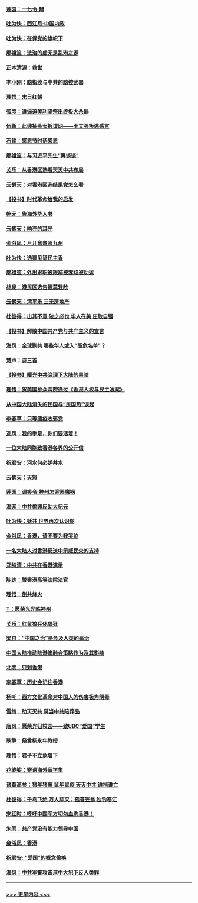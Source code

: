 #### [莲园：一七令‧辨](../pages/nsc993/n11692558.md?t=12012255) 
#### [吐为快：西江月·中国内政](../pages/nsc993/n11692071.md?t=12012255) 
#### [吐为快：在保党的旗帜下](../pages/nsc993/n11691188.md?t=12012255) 
#### [廖祖笙：法治的虚无是乱港之源](../pages/nsc993/n11690605.md?t=12012255) 
#### [正本清源：救世](../pages/nsc993/n11689134.md?t=12012255) 
#### [李小刚：脑指纹与中共的脑控武器](../pages/nsc993/n11688900.md?t=12012255) 
#### [理悟：末日红朝](../pages/nsc993/n11688829.md?t=12012255) 
#### [弧度：谁逼迫美利坚祭出终极大杀器](../pages/nsc993/n11688735.md?t=12012255) 
#### [伍新：此线抽头天拆谍网——王立强叛逃感言](../pages/nsc993/n11687981.md?t=12012255) 
#### [石铭：感恩节时话感恩](../pages/nsc993/n11687568.md?t=12012255) 
#### [廖祖笙：与习近平先生“再谈谈”](../pages/nsc993/n11687005.md?t=12012255) 
#### [关乐：从香港区选看天灭中共布局](../pages/nsc993/n11686647.md?t=12012255) 
#### [云鹤天：对香港区选结果党怎么看](../pages/nsc993/n11686216.md?t=12012255) 
#### [【投书】时代革命给我的启发](../pages/nsc993/n11684287.md?t=12012255) 
#### [乾元：告海外华人书](../pages/nsc993/n11684044.md?t=12012255) 
#### [云鹤天：响亮的耳光](../pages/nsc993/n11684254.md?t=12012255) 
#### [金浴凤：月儿弯弯照九州](../pages/nsc993/n11684231.md?t=12012255) 
#### [吐为快：选票见证民主香](../pages/nsc993/n11684206.md?t=12012255) 
#### [廖祖笙：外出求职被跟踪被套路被劝返](../pages/nsc993/n11683874.md?t=12012255) 
#### [林泉：港民区选告捷莫轻敌](../pages/nsc993/n11683930.md?t=12012255) 
#### [云鹤天：清平乐 三无房地产](../pages/nsc993/n11681521.md?t=12012255) 
#### [杜彼得：出其不意 破之必也 华人在美 庄敬自强](../pages/nsc993/n11679554.md?t=12012255) 
#### [【投书】解散中国共产党与共产主义的宣言](../pages/nsc993/n11679177.md?t=12012255) 
#### [海风：全球剿共 哪些华人或入“高危名单”？](../pages/nsc993/n11678617.md?t=12012255) 
#### [慧声：诗三首](../pages/nsc993/n11678848.md?t=12012255) 
#### [【投书】曝光中共治理下大陆的黑暗](../pages/nsc993/n11678674.md?t=12012255) 
#### [理悟：贺美国参众两院通过《香港人权与民主法案》](../pages/nsc993/n11678104.md?t=12012255) 
#### [从中国大陆消失的民国与“民国热”谈起](../pages/nsc993/n11678075.md?t=12012255) 
#### [李春草：只等瘟疫收邪党](../pages/nsc993/n11677308.md?t=12012255) 
#### [逸风：我的手足，你们要活着！](../pages/nsc993/n11676352.md?t=12012255) 
#### [一位大陆同胞致香港各界的公开信](../pages/nsc993/n11675761.md?t=12012255) 
#### [祝君安：河水何必妒井水](../pages/nsc993/n11675746.md?t=12012255) 
#### [云鹤天：天怒](../pages/nsc993/n11675718.md?t=12012255) 
#### [莲园：调笑令‧神州怎容恶魔祸](../pages/nsc993/n11675648.md?t=12012255) 
#### [海网：中共偷袭反助大纪元](../pages/nsc993/n11673515.md?t=12012255) 
#### [吐为快：妖共 世界再次认识你](../pages/nsc993/n11673506.md?t=12012255) 
#### [金浴凤：香港，请不要为我哭泣](../pages/nsc993/n11673248.md?t=12012255) 
#### [一名大陆人对香港反送中示威民众的支持](../pages/nsc993/n11672615.md?t=12012255) 
#### [郑纯清：中共在香港演示](../pages/nsc993/n11670539.md?t=12012255) 
#### [陈达：赞香港高等法院法官](../pages/nsc993/n11669542.md?t=12012255) 
#### [理悟：倒共烽火](../pages/nsc993/n11668844.md?t=12012255) 
#### [T：愿荣光光临神州](../pages/nsc993/n11668421.md?t=12012255) 
#### [关乐：红鼠狼兵休猖狂](../pages/nsc993/n11668378.md?t=12012255) 
#### [梁京：“中国之治”是危及人类的恶治](../pages/nsc993/n11668328.md?t=12012255) 
#### [中国大陆推动陆港澳融合策略作为及其影响](../pages/nsc993/n11668157.md?t=12012255) 
#### [北明：只剩香港](../pages/nsc993/n11668002.md?t=12012255) 
#### [李春草：历史会记住香港](../pages/nsc993/n11667927.md?t=12012255) 
#### [杨吒：西方文化革命对中国人的伤害极为阴毒](../pages/nsc993/n11664521.md?t=12012255) 
#### [雪绮：助天灭共 莫当中共陪葬品](../pages/nsc993/n11662650.md?t=12012255) 
#### [唐风：愿荣光归校园——致UBC“爱国”学生](../pages/nsc993/n11662194.md?t=12012255) 
#### [耿静：祭奠杨永年教授](../pages/nsc993/n11662514.md?t=12012255) 
#### [理悟：君子不立危墙下](../pages/nsc993/n11662172.md?t=12012255) 
#### [花婆娑：寄语海外留学生](../pages/nsc993/n11662121.md?t=12012255) 
#### [诸葛高参：猪年猪瘟 鼠年鼠疫 天灭中共 谁挡谁亡](../pages/nsc993/n11661980.md?t=12012255) 
#### [杜彼得：千鸟飞绝 万人踪灭；孤蓑笠翁 独钓寒江](../pages/nsc993/n11661170.md?t=12012255) 
#### [宋征时：呼吁中国军方切勿血洗香港！](../pages/nsc993/n11415318.md?t=12012255) 
#### [朱同：共产党没有能力领导中国](../pages/nsc993/n11660421.md?t=12012255) 
#### [金浴凤：香港](../pages/nsc993/n11660419.md?t=12012255) 
#### [祝君安: “爱国”的概念偷换](../pages/nsc993/n11659706.md?t=12012255) 
#### [海风：中共军警攻击港中大犯下反人类罪](../pages/nsc993/n11659632.md?t=12012255) 

----
#### [ >>> 更早内容 <<< ](../indexes/nsc993-earlier.md)

